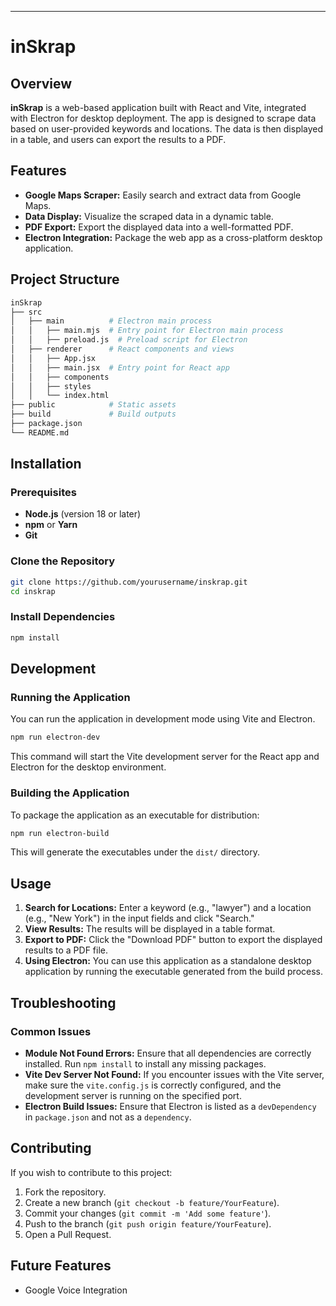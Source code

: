 

---

# inSkrap

## Overview

**inSkrap** is a web-based application built with React and Vite, integrated with Electron for desktop deployment. The app is designed to scrape data based on user-provided keywords and locations. The data is then displayed in a table, and users can export the results to a PDF.

## Features

- **Google Maps Scraper:** Easily search and extract data from Google Maps.
- **Data Display:** Visualize the scraped data in a dynamic table.
- **PDF Export:** Export the displayed data into a well-formatted PDF.
- **Electron Integration:** Package the web app as a cross-platform desktop application.

## Project Structure

```bash
inSkrap
├── src
│   ├── main          # Electron main process
│   │   ├── main.mjs  # Entry point for Electron main process
│   │   ├── preload.js  # Preload script for Electron
│   ├── renderer      # React components and views
│   │   ├── App.jsx
│   │   ├── main.jsx  # Entry point for React app
│   │   ├── components
│   │   ├── styles
│   │   └── index.html
├── public            # Static assets
├── build             # Build outputs
├── package.json
└── README.md
```

## Installation

### Prerequisites

- **Node.js** (version 18 or later)
- **npm** or **Yarn**
- **Git**

### Clone the Repository

```bash
git clone https://github.com/yourusername/inskrap.git
cd inskrap
```

### Install Dependencies

```bash
npm install
```

## Development

### Running the Application

You can run the application in development mode using Vite and Electron.

```bash
npm run electron-dev
```

This command will start the Vite development server for the React app and Electron for the desktop environment.

### Building the Application

To package the application as an executable for distribution:

```bash
npm run electron-build
```

This will generate the executables under the `dist/` directory.

## Usage

1. **Search for Locations:** Enter a keyword (e.g., "lawyer") and a location (e.g., "New York") in the input fields and click "Search."
2. **View Results:** The results will be displayed in a table format.
3. **Export to PDF:** Click the "Download PDF" button to export the displayed results to a PDF file.
4. **Using Electron:** You can use this application as a standalone desktop application by running the executable generated from the build process.

## Troubleshooting

### Common Issues

- **Module Not Found Errors:** Ensure that all dependencies are correctly installed. Run `npm install` to install any missing packages.
- **Vite Dev Server Not Found:** If you encounter issues with the Vite server, make sure the `vite.config.js` is correctly configured, and the development server is running on the specified port.
- **Electron Build Issues:** Ensure that Electron is listed as a `devDependency` in `package.json` and not as a `dependency`.

## Contributing

If you wish to contribute to this project:

1. Fork the repository.
2. Create a new branch (`git checkout -b feature/YourFeature`).
3. Commit your changes (`git commit -m 'Add some feature'`).
4. Push to the branch (`git push origin feature/YourFeature`).
5. Open a Pull Request.

## Future Features
 - Google Voice Integration

